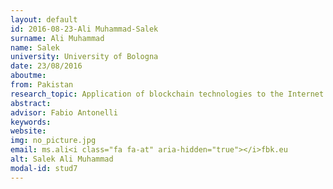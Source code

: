 ```yaml
---
layout: default 
id: 2016-08-23-Ali Muhammad-Salek
surname: Ali Muhammad
name: Salek
university: University of Bologna
date: 23/08/2016
aboutme: 
from: Pakistan
research_topic: Application of blockchain technologies to the Internet of Things
abstract: 
advisor: Fabio Antonelli
keywords: 
website: 
img: no_picture.jpg
email: ms.ali<i class="fa fa-at" aria-hidden="true"></i>fbk.eu
alt: Salek Ali Muhammad
modal-id: stud7
---
```

